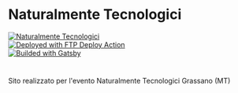 # Naturalmente Tecnologici

  <a href="http://naturalmente-tecnologici.syskrack.org">
    <img alt="Naturalmente Tecnologici" src="https://img.shields.io/website?down_color=Red&down_message=Off&label=NT Website&style=for-the-badge&up_color=blueviolet&up_message=On&url=http%3A%2F%2Fnaturalmente-tecnologici.syskrack.org" />
  </a>
  
  <br/>
  
  <a href="https://github.com/SamKirkland/FTP-Deploy-Action">
    <img alt="Deployed with FTP Deploy Action" src="https://img.shields.io/badge/Deployed With-FTP DEPLOY ACTION-%3CCOLOR%3E?style=for-the-badge&color=2b9348">
  </a>  
  
  <br/>
  
  <a href="https://www.gatsbyjs.com">
      <img alt="Builded with Gatsby" src="https://img.shields.io/badge/Builded with -Gatsby-663399?style=for-the-badge&color=663399&logo=gatsby">
  </a>

</div>

#


Sito realizzato per l'evento Naturalmente Tecnologici Grassano (MT)

